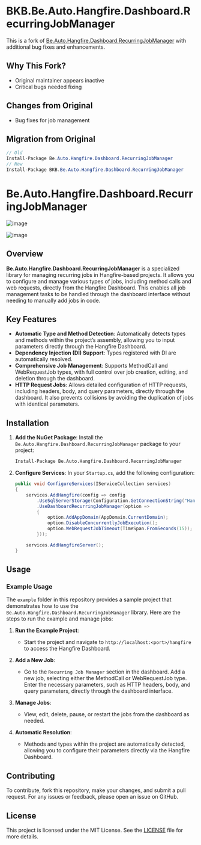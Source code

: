 
# BKB.Be.Auto.Hangfire.Dashboard.RecurringJobManager

This is a fork of [Be.Auto.Hangfire.Dashboard.RecurringJobManager](https://github.com/kingeser/Be.Auto.Hangfire) with additional bug fixes and enhancements.

## Why This Fork?
- Original maintainer appears inactive
- Critical bugs needed fixing

## Changes from Original
- Bug fixes for job management

## Migration from Original
```csharp
// Old
Install-Package Be.Auto.Hangfire.Dashboard.RecurringJobManager
// New  
Install-Package BKB.Be.Auto.Hangfire.Dashboard.RecurringJobManager
```

# Be.Auto.Hangfire.Dashboard.RecurringJobManager

![image](https://github.com/user-attachments/assets/96cc0f8a-e509-4108-9f14-1d41e1ad2925)

![image](https://github.com/user-attachments/assets/6d5c97ba-7149-4373-92a0-29bb3b01b271)

## Overview


**Be.Auto.Hangfire.Dashboard.RecurringJobManager** is a specialized library for managing recurring jobs in Hangfire-based projects. It allows you to configure and manage various types of jobs, including method calls and web requests, directly from the Hangfire Dashboard. This enables all job management tasks to be handled through the dashboard interface without needing to manually add jobs in code.


## Key Features

- **Automatic Type and Method Detection**: Automatically detects types and methods within the project’s assembly, allowing you to input parameters directly through the Hangfire Dashboard.
- **Dependency Injection (DI) Support**: Types registered with DI are automatically resolved.
- **Comprehensive Job Management**: Supports MethodCall and WebRequestJob types, with full control over job creation, editing, and deletion through the dashboard.
- **HTTP Request Jobs**: Allows detailed configuration of HTTP requests, including headers, body, and query parameters, directly through the dashboard. It also prevents collisions by avoiding the duplication of jobs with identical parameters.

## Installation

1. **Add the NuGet Package**:
   Install the `Be.Auto.Hangfire.Dashboard.RecurringJobManager` package to your project:
   ```bash
   Install-Package Be.Auto.Hangfire.Dashboard.RecurringJobManager
   ```

2. **Configure Services**:
   In your `Startup.cs`, add the following configuration:
   ```csharp
   public void ConfigureServices(IServiceCollection services)
   {
       services.AddHangfire(config => config
           .UseSqlServerStorage(Configuration.GetConnectionString("HangfireConnection"))
           .UseDashboardRecurringJobManager(option =>
           {
               option.AddAppDomain(AppDomain.CurrentDomain);
               option.DisableConcurrentlyJobExecution();
               option.WebRequestJobTimeout(TimeSpan.FromSeconds(15));
           }));

       services.AddHangfireServer();
   }
   ```



## Usage

### Example Usage

The `example` folder in this repository provides a sample project that demonstrates how to use the `Be.Auto.Hangfire.Dashboard.RecurringJobManager` library. Here are the steps to run the example and manage jobs:

1. **Run the Example Project**:
   - Start the project and navigate to `http://localhost:<port>/hangfire` to access the Hangfire Dashboard.

2. **Add a New Job**:
   - Go to the `Recurring Job Manager` section in the dashboard. Add a new job, selecting either the MethodCall or WebRequestJob type. Enter the necessary parameters, such as HTTP headers, body, and query parameters, directly through the dashboard interface.

3. **Manage Jobs**:
   - View, edit, delete, pause, or restart the jobs from the dashboard as needed.

4. **Automatic Resolution**:
   - Methods and types within the project are automatically detected, allowing you to configure their parameters directly via the Hangfire Dashboard.

## Contributing

To contribute, fork this repository, make your changes, and submit a pull request. For any issues or feedback, please open an issue on GitHub.

## License

This project is licensed under the MIT License. See the [LICENSE](LICENSE) file for more details.
